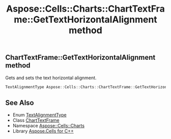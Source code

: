 ﻿---
title: Aspose::Cells::Charts::ChartTextFrame::GetTextHorizontalAlignment method
linktitle: GetTextHorizontalAlignment
second_title: Aspose.Cells for C++ API Reference
description: 'Aspose::Cells::Charts::ChartTextFrame::GetTextHorizontalAlignment method. Gets and sets the text horizontal alignment in C++.'
type: docs
weight: 800
url: /cpp/aspose.cells.charts/charttextframe/gettexthorizontalalignment/
---
## ChartTextFrame::GetTextHorizontalAlignment method


Gets and sets the text horizontal alignment.

```cpp
TextAlignmentType Aspose::Cells::Charts::ChartTextFrame::GetTextHorizontalAlignment()
```

## See Also

* Enum [TextAlignmentType](../../../aspose.cells/textalignmenttype/)
* Class [ChartTextFrame](../)
* Namespace [Aspose::Cells::Charts](../../)
* Library [Aspose.Cells for C++](../../../)
